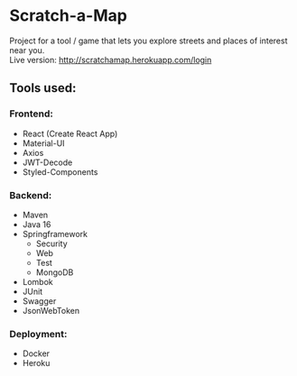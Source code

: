 # Scratch-a-Map
Project for a tool / game that lets you explore streets and places of interest near you.  
Live version: http://scratchamap.herokuapp.com/login 

## Tools used:
### Frontend:
- React (Create React App)
- Material-UI
- Axios
- JWT-Decode
- Styled-Components

### Backend:
- Maven
- Java 16
- Springframework
    - Security
    - Web
    - Test
    - MongoDB
- Lombok
- JUnit
- Swagger
- JsonWebToken

### Deployment:
- Docker
- Heroku